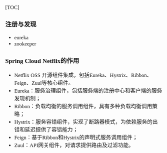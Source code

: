<span style="font-family:Simsun,serif; font-size:17px;">

[TOC]

### 注册与发现

- eureka
- zookeeper

### Spring Cloud Netflix的作用

- Netflix OSS 开源组件集成，包括Eureka、Hystrix、Ribbon、Feign、Zuul等核心组件。
- Eureka：服务治理组件，包括服务端的注册中心和客户端的服务发现机制；
- Ribbon：负载均衡的服务调用组件，具有多种负载均衡调用策略；
- Hystrix：服务容错组件，实现了断路器模式，为依赖服务的出错和延迟提供了容错能力；
- Feign：基于Ribbon和Hystrix的声明式服务调用组件；
- Zuul：API网关组件，对请求提供路由及过滤功能。

</span>